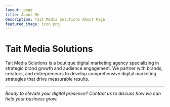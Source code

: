 ```yaml
---
layout: page
title: About Me
description: Tait Media Solutions About Page
featured_image: icon.png
---
```


# Tait Media Solutions
Tait Media Solutions is a boutique digital marketing agency specializing in strategic brand growth and audience engagement. We partner with brands, creators, and entrepreneurs to develop comprehensive digital marketing strategies that drive measurable results.

---

*Ready to elevate your digital presence? Contact us to discuss how we can help your business grow.*
